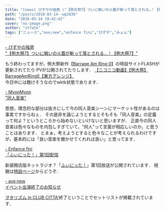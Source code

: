 ```yaml
---
title: "[news] ぴずやの独房 \"【例大祭7】ついに戦いの火蓋が斬って落とされる…！【例大祭7】\""
path: "/posts/2010-03-14--wp2036"
date: "2010-03-14 19:42:42"
cover: "no-image.png"
author: "stfate"
tags: ["ニュース","ave;new","enfance fini","ぴずや","みょん"]
---
```


<style type="text/css">
<!--
p {white-space: pre-wrap};
-->
</style>

<a  href="http://www.pizuya.com/" target="_blank">- ぴずやの独房 "【例大祭7】ついに戦いの火蓋が斬って落とされる…！【例大祭7】"</a>
<div >もう終わってますが，例大祭新作【<a href="http://barrage.am/" target="_blank">Barrage Am Ring 0</a>】の特設サイトFLASHが更新されてたり
PVが公開されてたりします．
<script type="text/javascript" src="http://ext.nicovideo.jp/thumb_watch/sm9990198"></script><noscript><a href="http://www.nicovideo.jp/watch/sm9990198">【ニコニコ動画】【例大祭】BarrageAmRing0【東方アレンジ】</a></noscript>
<div >今日中には聴けそうなのでwktk状態であります．</div></div>

<a  href="http://www.myonmyon.com/" target="_blank">- MyonMyon "同人音楽"</a>
<div >思想，理念的な部分は抜きにして今の同人音楽シーンにマーケット性があるのは事実ですからねぇ．
その是非を論じようとするとそもそも「同人音楽」の定義って何よ？というところから始めないといけないと思いますが．
正直今の同人音楽は色々なものを内包しすぎていて，"同人"って言葉が相応しいのか，と思うことはあります．
とまぁ，考えようとすると色々なことが考えられるわけですが，基本的には「良い音楽を聴かせてくれれば良い」と思ってます．</div>

<a  href="http://enfini.yu-nagi.com/" target="_blank">- Enfance fini 「ふぃにった！」第1回配信</a>
<div >新装開店版ネットラジオ？「<a href="http://enfini.yu-nagi.com/finitter.html" target="_blank">ふぃにった！</a>」第1回放送が公開されています．
視聴は<a href="http://enfini.yu-nagi.com/finitter.html" target="_blank">特設ページ</a>からどうぞ．</div>

<a  href="http://www.avenew.jp/" target="_blank">- ave;new イベント出演終了のお知らせ</a>
<div ><a href="http://tsukiyume.com/otarhythm.html" target="_blank">ヲタリズム in CLUB CITTA'</a>終了ということでセットリストが掲載されています．</div>